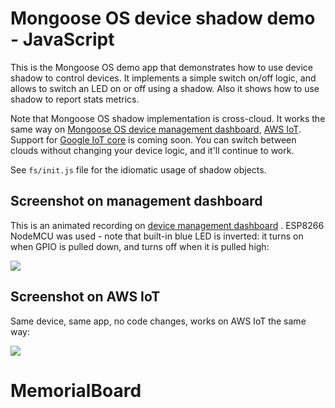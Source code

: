 # Mongoose OS device shadow demo - JavaScript

This is the Mongoose OS demo app that demonstrates how to use device
shadow to control devices. It implements a simple switch on/off logic,
and allows to switch an LED on or off using a shadow. Also it shows how
to use shadow to report stats metrics.

Note that Mongoose OS shadow implementation is cross-cloud. It works the same
way on
[Mongoose OS device management dashboard](https://dash.mongoose-os.com/#/),
[AWS IoT](https://aws.amazon.com/iot/). Support for
[Google IoT core](https://cloud.google.com/iot-core/) is coming soon.
You can switch between clouds without changing your device logic, and it'll
continue to work.

See `fs/init.js` file for the idiomatic usage of shadow objects.

## Screenshot on management dashboard

This is an animated recording on
[device management dashboard](https://dash.mongoose-os.com) . ESP8266 NodeMCU
was used - note that built-in blue LED is inverted: it turns on when GPIO
is pulled down, and turns off when it is pulled high:

![](img2.gif)

## Screenshot on AWS IoT

Same device, same app, no code changes, works on AWS IoT the same way:

![](img1.gif)
# MemorialBoard
